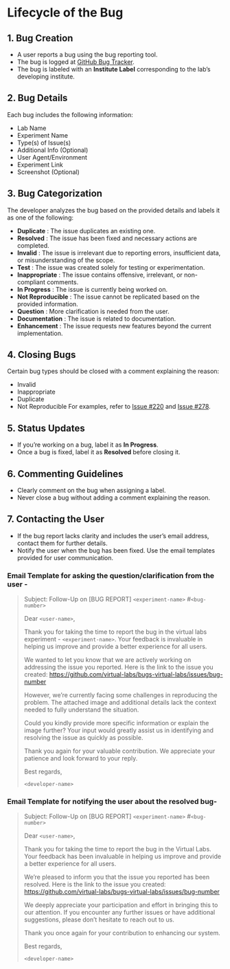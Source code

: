 # Lifecycle of the Bug
## 1. Bug Creation
- A user reports a bug using the bug reporting tool.
- The bug is logged at [GitHub Bug Tracker](https://github.com/virtual-labs/bugs-virtual-labs/).
- The bug is labeled with an **Institute Label** corresponding to the lab’s developing institute.

## 2. Bug Details
Each bug includes the following information:
- Lab Name
- Experiment Name
- Type(s) of Issue(s)
- Additional Info (Optional)
- User Agent/Environment
- Experiment Link
- Screenshot (Optional)

## 3. Bug Categorization
The developer analyzes the bug based on the provided details and labels it as one of the following:
- **Duplicate** : The issue duplicates an existing one.
- **Resolved** : The issue has been fixed and necessary actions are completed.
- **Invalid** : The issue is irrelevant due to reporting errors, insufficient data, or misunderstanding of the scope.
- **Test** : The issue was created solely for testing or experimentation.
- **Inappropriate** : The issue contains offensive, irrelevant, or non-compliant comments.
- **In Progress** : The issue is currently being worked on.
- **Not Reproducible** : The issue cannot be replicated based on the provided information.
- **Question** : More clarification is needed from the user.
- **Documentation** : The issue is related to documentation.
- **Enhancement** : The issue requests new features beyond the current implementation.

## 4. Closing Bugs
Certain bug types should be closed with a comment explaining the reason:
- Invalid
- Inappropriate
- Duplicate
- Not Reproducible
For examples, refer to [Issue #220](https://github.com/virtual-labs/bugs-virtual-labs/issues/220) and [Issue #278](https://github.com/virtual-labs/bugs-virtual-labs/issues/278).

## 5. Status Updates
- If you’re working on a bug, label it as **In Progress**.
- Once a bug is fixed, label it as **Resolved** before closing it.

## 6. Commenting Guidelines
- Clearly comment on the bug when assigning a label.
- Never close a bug without adding a comment explaining the reason.

## 7. Contacting the User
- If the bug report lacks clarity and includes the user’s email address, contact them for further details.
- Notify the user when the bug has been fixed. Use the email templates provided for user communication.

### Email Template for asking the question/clarification from the user -

> Subject: Follow-Up on [BUG REPORT] `<experiment-name>` #`<bug-number>`
> 
> Dear `<user-name>`,
>  
> Thank you for taking the time to report the bug in the virtual labs experiment - `<experiment-name>`. Your feedback  is invaluable in helping us improve and provide a better experience for all users.
> 
> We wanted to let you know that we are actively working on addressing the issue you reported. Here is the link to the issue you created: https://github.com/virtual-labs/bugs-virtual-labs/issues/bug-number
> 
> However, we’re currently facing some challenges in reproducing the problem. The attached image and additional details lack the context needed to fully understand the situation.
> 
> Could you kindly provide more specific information or explain the image further? Your input would greatly assist us in identifying and resolving the issue as quickly as possible.
> 
> Thank you again for your valuable contribution. We appreciate your patience and look forward to your reply.
> 
> Best regards,
>
> `<developer-name>`


### Email Template for notifying the user about the resolved bug-

> Subject: Follow-Up on [BUG REPORT] `<experiment-name>` #`<bug-number>`
>
> Dear `<user-name>`,
>
> Thank you for taking the time to report the bug in the Virtual Labs. Your feedback has been invaluable in helping us improve and provide a better experience for all users.
>
> We’re pleased to inform you that the issue you reported has been resolved. Here is the link to the issue you created: https://github.com/virtual-labs/bugs-virtual-labs/issues/bug-number
>
> We deeply appreciate your participation and effort in bringing this to our attention. If you encounter any further issues or have additional suggestions, please don’t hesitate to reach out to us.
>
> Thank you once again for your contribution to enhancing our system.
>
> Best regards,
>
> `<developer-name>`

